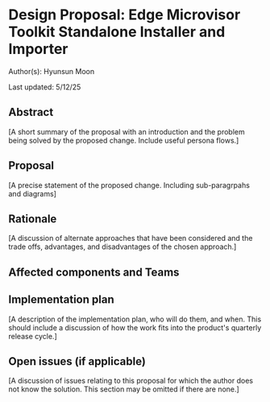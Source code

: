 # Design Proposal: Edge Microvisor Toolkit Standalone Installer and Importer

Author(s): Hyunsun Moon

Last updated: 5/12/25

## Abstract



[A short summary of the proposal with an introduction and the problem being
solved by the proposed change. Include useful persona flows.]

## Proposal

[A precise statement of the proposed change. Including sub-paragrpahs
and diagrams]

## Rationale

[A discussion of alternate approaches that have been considered and the trade
offs, advantages, and disadvantages of the chosen approach.]

## Affected components and Teams

## Implementation plan

[A description of the implementation plan, who will do them, and when.
This should include a discussion of how the work fits into the product's
quarterly release cycle.]

## Open issues (if applicable)

[A discussion of issues relating to this proposal for which the author does not
know the solution. This section may be omitted if there are none.]
